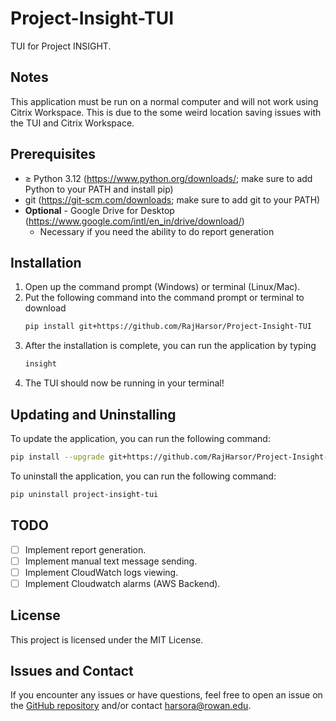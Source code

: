 # Project-Insight-TUI

TUI for Project INSIGHT.

## Notes
This application must be run on a normal computer and will not work using Citrix Workspace. This is due to the some weird location saving issues with the TUI and Citrix Workspace.

## Prerequisites
- $\ge$ Python 3.12 (https://www.python.org/downloads/; make sure to add Python to your PATH and install pip)
- git (https://git-scm.com/downloads; make sure to add git to your PATH)
- **Optional** - Google Drive for Desktop (https://www.google.com/intl/en_in/drive/download/)
  - Necessary if you need the ability to do report generation

## Installation

1. Open up the command prompt (Windows) or terminal (Linux/Mac).
2. Put the following command into the command prompt or terminal to download
   ```bash
   pip install git+https://github.com/RajHarsor/Project-Insight-TUI
   ```
3. After the installation is complete, you can run the application by typing
   ```bash
   insight
   ```
4. The TUI should now be running in your terminal!

## Updating and  Uninstalling
To update the application, you can run the following command:
```bash
pip install --upgrade git+https://github.com/RajHarsor/Project-Insight-TUI
```
To uninstall the application, you can run the following command:
```bash
pip uninstall project-insight-tui
```

## TODO
- [ ] Implement report generation.
- [ ]  Implement manual text message sending.
- [ ]  Implement CloudWatch logs viewing.
- [ ]  Implement Cloudwatch alarms (AWS Backend).

## License
This project is licensed under the MIT License.

## Issues and Contact
If you encounter any issues or have questions, feel free to open an issue on the [GitHub repository](https://github.com/RajHarsor/Project-Insight-TUI/issues) and/or contact harsora@rowan.edu.
